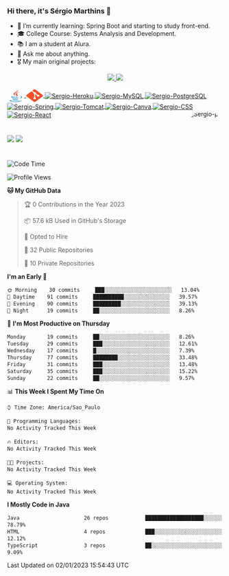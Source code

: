 ### Hi there, it's Sérgio Marthins 👋


- 🌱 I’m currently learning: Spring Boot and starting to study front-end.
- 🎓 College Course: Systems Analysis and Development.
- 📚  I am a student at Alura.
- 💬 Ask me about anything.
- 🎖 My main original projects: 

<div align="center">
  <a href="https://github.com/Almadavic">
  <img height="180em" src="https://github-readme-stats.vercel.app/api?username=Marthiins&show_icons=true&theme=dracula&include_all_commits=true&count_private=true"/>
  <img height="180em" src="https://github-readme-stats.vercel.app/api/top-langs/?username=Marthiins&layout=compact&langs_count=7&theme=dracula"/>
</div>
<div style="display: inline_block"><br>
  <img align="center" alt="Sergio-Java" height="30" width="40" src="https://raw.githubusercontent.com/devicons/devicon/master/icons/java/java-original.svg">
  <img align="center" alt="Sergio-Git" height="30" width="40" src="https://raw.githubusercontent.com/devicons/devicon/master/icons/git/git-original.svg">
  <img align="center" alt="Sergio-Heroku" height="30" width="40" src="https://cdn.jsdelivr.net/gh/devicons/devicon/icons/heroku/heroku-plain-wordmark.svg" />             
  <img align="center" alt="Sergio-MySQL" height="30" width="40" src="https://cdn.jsdelivr.net/gh/devicons/devicon/icons/mysql/mysql-original-wordmark.svg" />
  <img align="center" alt="Sergio-PostgreSQL" height="30" width="40" src="https://cdn.jsdelivr.net/gh/devicons/devicon/icons/postgresql/postgresql-plain-wordmark.svg" />
  <img align="center" alt="Sergio-Spring" height="30" width="40" src="https://cdn.jsdelivr.net/gh/devicons/devicon/icons/spring/spring-original-wordmark.svg" />
  <img align="center" alt="Sergio-Tomcat" height="30" width="40" src="https://cdn.jsdelivr.net/gh/devicons/devicon/icons/tomcat/tomcat-original-wordmark.svg" />
  <img align="center" alt="Sergio-Canva" height="30" width="40" src="https://cdn.jsdelivr.net/gh/devicons/devicon/icons/canva/canva-original.svg" />
  <img align="center" alt="Sergio-CSS" height="30" width="40" src="https://cdn.jsdelivr.net/gh/devicons/devicon/icons/css3/css3-original.svg" />
  <img align="center" alt="Sergio-React" height="30" width="40" src="https://cdn.jsdelivr.net/gh/devicons/devicon/icons/react/react-original.svg" />        
  <img align="right" alt="Sergio-pic" height="150" style="border-radius:50px;" src="https://user-images.githubusercontent.com/47826754/188357708-748fc4f4-5846-47a3-9063-ce04eeefcb8f.png">
</div>

#

<div> 
 <a href = "mailto:sergio.marthiins@gmail.com"><img src="https://img.shields.io/badge/-Gmail-%23333?style=for-the-badge&logo=gmail&logoColor=white" target="_blank"></a>
  <a href="https://www.linkedin.com/in/.........../" target="_blank"><img src="https://img.shields.io/badge/-LinkedIn-%230077B5?style=for-the-badge&logo=linkedin&logoColor=white" target="_blank"></a> 
</div>

#

<!--START_SECTION:waka-->
![Code Time](http://img.shields.io/badge/Code%20Time-26%20hrs%2043%20mins-blue)

![Profile Views](http://img.shields.io/badge/Profile%20Views-2-blue)

**🐱 My GitHub Data** 

> 🏆 0 Contributions in the Year 2023
 > 
> 📦 57.6 kB Used in GitHub's Storage 
 > 
> 💼 Opted to Hire
 > 
> 📜 32 Public Repositories 
 > 
> 🔑 10 Private Repositories  
 > 
**I'm an Early 🐤** 

```text
🌞 Morning    30 commits     ███░░░░░░░░░░░░░░░░░░░░░░   13.04% 
🌇 Daytime    91 commits     ██████████░░░░░░░░░░░░░░░   39.57% 
🌃 Evening    90 commits     █████████░░░░░░░░░░░░░░░░   39.13% 
🌙 Night      19 commits     ██░░░░░░░░░░░░░░░░░░░░░░░   8.26%

```
📅 **I'm Most Productive on Thursday** 

```text
Monday       19 commits     ██░░░░░░░░░░░░░░░░░░░░░░░   8.26% 
Tuesday      29 commits     ███░░░░░░░░░░░░░░░░░░░░░░   12.61% 
Wednesday    17 commits     █░░░░░░░░░░░░░░░░░░░░░░░░   7.39% 
Thursday     77 commits     ████████░░░░░░░░░░░░░░░░░   33.48% 
Friday       31 commits     ███░░░░░░░░░░░░░░░░░░░░░░   13.48% 
Saturday     35 commits     ███░░░░░░░░░░░░░░░░░░░░░░   15.22% 
Sunday       22 commits     ██░░░░░░░░░░░░░░░░░░░░░░░   9.57%

```


📊 **This Week I Spent My Time On** 

```text
⌚︎ Time Zone: America/Sao_Paulo

💬 Programming Languages: 
No Activity Tracked This Week

🔥 Editors: 
No Activity Tracked This Week

🐱‍💻 Projects: 
No Activity Tracked This Week

💻 Operating System: 
No Activity Tracked This Week

```

**I Mostly Code in Java** 

```text
Java                     26 repos            ███████████████████░░░░░░   78.79% 
HTML                     4 repos             ███░░░░░░░░░░░░░░░░░░░░░░   12.12% 
TypeScript               3 repos             ██░░░░░░░░░░░░░░░░░░░░░░░   9.09%

```



 Last Updated on 02/01/2023 15:54:43 UTC
<!--END_SECTION:waka-->

